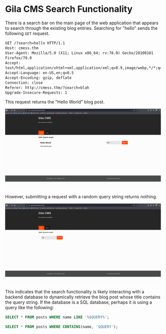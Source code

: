# Gila CMS Search Functionality

There is a search bar on the main page of the web application that appears to search through the existing blog entries. Searching for "hello" sends the following `GET` request.

```http
GET /?search=hello HTTP/1.1
Host: cmess.thm
User-Agent: Mozilla/5.0 (X11; Linux x86_64; rv:78.0) Gecko/20100101 Firefox/78.0
Accept: text/html,application/xhtml+xml,application/xml;q=0.9,image/webp,*/*;q=0.8
Accept-Language: en-US,en;q=0.5
Accept-Encoding: gzip, deflate
Connection: close
Referer: http://cmess.thm/?search=blah
Upgrade-Insecure-Requests: 1
```

This request returns the "Hello World" blog post.

![](images/Pasted%20image%2020220121175723.png)

However, submitting a request with a random query string returns nothing.

![](images/Pasted%20image%2020220121175806.png)

This indicates that the search functionality is likely interacting with a backend database to dynamically retrieve the blog post whose title contains the query string. If the database is a SQL database, perhaps it is using a query like the following:

```sql
SELECT * FROM posts WHERE name LIKE '%$QUERY%';
```

```sql
SELECT * FROM posts WHERE CONTAINS(name, '$QUERY');
```
